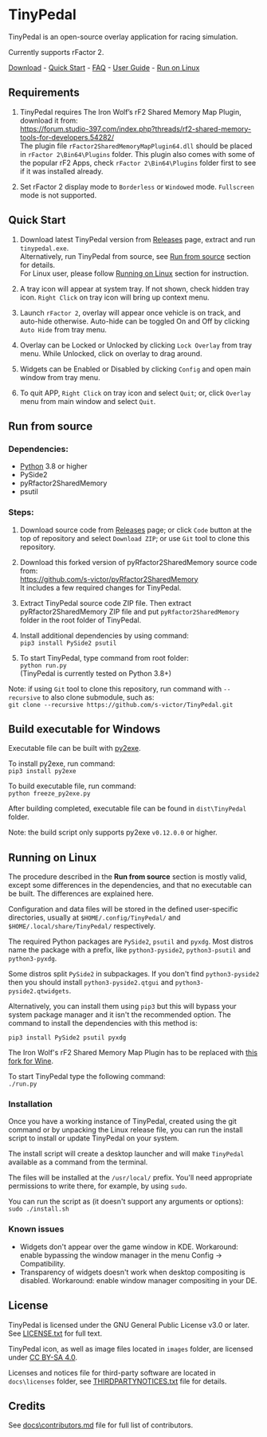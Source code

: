 # TinyPedal

TinyPedal is an open-source overlay application for racing simulation.

Currently supports rFactor 2.

[Download](https://github.com/s-victor/TinyPedal/releases) - [Quick Start](#quick-start) - [FAQ](https://github.com/s-victor/TinyPedal/wiki/Frequently-Asked-Questions) - [User Guide](https://github.com/s-victor/TinyPedal/wiki/User-Guide) - [Run on Linux](#running-on-linux)


## Requirements
1. TinyPedal requires The Iron Wolf’s rF2 Shared Memory Map Plugin, download it from:  
https://forum.studio-397.com/index.php?threads/rf2-shared-memory-tools-for-developers.54282/  
The plugin file `rFactor2SharedMemoryMapPlugin64.dll` should be placed in `rFactor 2\Bin64\Plugins` folder. This plugin also comes with some of the popular rF2 Apps, check `rFactor 2\Bin64\Plugins` folder first to see if it was installed already.

2. Set rFactor 2 display mode to `Borderless` or `Windowed` mode. `Fullscreen` mode is not supported.


## Quick Start
1. Download latest TinyPedal version from [Releases](https://github.com/s-victor/TinyPedal/releases) page, extract and run `tinypedal.exe`.  
Alternatively, run TinyPedal from source, see [Run from source](#run-from-source) section for details.  
For Linux user, please follow [Running on Linux](#running-on-linux) section for instruction.

2. A tray icon will appear at system tray. If not shown, check hidden tray icon. `Right Click` on tray icon will bring up context menu.

3. Launch `rFactor 2`, overlay will appear once vehicle is on track, and auto-hide otherwise. Auto-hide can be toggled On and Off by clicking `Auto Hide` from tray menu.

4. Overlay can be Locked or Unlocked by clicking `Lock Overlay` from tray menu. While Unlocked, click on overlay to drag around.

5. Widgets can be Enabled or Disabled by clicking `Config` and open main window from tray menu.

6. To quit APP, `Right Click` on tray icon and select `Quit`; or, click `Overlay` menu from main window and select `Quit`.


## Run from source

### Dependencies:
* [Python](https://www.python.org/) 3.8 or higher
* PySide2
* pyRfactor2SharedMemory
* psutil

### Steps:
1. Download source code from [Releases](https://github.com/s-victor/TinyPedal/releases) page; or click `Code` button at the top of repository and select `Download ZIP`; or use `Git` tool to clone this repository.

2. Download this forked version of pyRfactor2SharedMemory source code from:  
https://github.com/s-victor/pyRfactor2SharedMemory  
It includes a few required changes for TinyPedal.

3. Extract TinyPedal source code ZIP file. Then extract pyRfactor2SharedMemory ZIP file and put `pyRfactor2SharedMemory` folder in the root folder of TinyPedal.

4. Install additional dependencies by using command:  
`pip3 install PySide2 psutil`  

5. To start TinyPedal, type command from root folder:  
`python run.py`  
(TinyPedal is currently tested on Python 3.8+)

Note: if using `Git` tool to clone this repository, run command with `--recursive` to also clone submodule, such as:  
`git clone --recursive https://github.com/s-victor/TinyPedal.git`


## Build executable for Windows
Executable file can be built with [py2exe](http://www.py2exe.org).

To install py2exe, run command:  
`pip3 install py2exe`

To build executable file, run command:  
`python freeze_py2exe.py`

After building completed, executable file can be found in `dist\TinyPedal` folder.

Note: the build script only supports py2exe `v0.12.0.0` or higher.


## Running on Linux

The procedure described in the **Run from source** section is mostly valid,
except some differences in the dependencies, and that no executable can be
built. The differences are explained here.

Configuration and data files will be stored in the defined user-specific
directories, usually at `$HOME/.config/TinyPedal/` and
`$HOME/.local/share/TinyPedal/` respectively.

The required Python packages are `PySide2`, `psutil` and `pyxdg`. Most distros
name the package with a prefix, like `python3-pyside2`, `python3-psutil` and
`python3-pyxdg`.

Some distros split `PySide2` in subpackages. If you don't find
`python3-pyside2` then you should install `python3-pyside2.qtgui` and
`python3-pyside2.qtwidgets`.

Alternatively, you can install them using `pip3` but this will bypass your
system package manager and it isn't the recommended option. The command to
install the dependencies with this method is:

`pip3 install PySide2 psutil pyxdg`

The Iron Wolf's rF2 Shared Memory Map Plugin has to be replaced with [this fork
for
Wine](https://github.com/schlegp/rF2SharedMemoryMapPlugin_Wine/blob/master/build).

To start TinyPedal type the following command:  
`./run.py`

### Installation

Once you have a working instance of TinyPedal, created using the git command or
by unpacking the Linux release file, you can run the install script to install
or update TinyPedal on your system.

The install script will create a desktop launcher and will make `TinyPedal`
available as a command from the terminal.

The files will be installed at the `/usr/local/` prefix. You'll need
appropriate permissions to write there, for example, by using `sudo`.

You can run the script as (it doesn't support any arguments or options):  
`sudo ./install.sh`

### Known issues

- Widgets don't appear over the game window in KDE. Workaround: enable
  bypassing the window manager in the menu Config -> Compatibility.
- Transparency of widgets doesn't work when desktop compositing is disabled.
  Workaround: enable window manager compositing in your DE.

## License

TinyPedal is licensed under the GNU General Public License v3.0 or later. See [LICENSE.txt](./LICENSE.txt) for full text.

TinyPedal icon, as well as image files located in `images` folder, are licensed under [CC BY-SA 4.0](https://creativecommons.org/licenses/by-sa/4.0/).

Licenses and notices file for third-party software are located in `docs\licenses` folder, see [THIRDPARTYNOTICES.txt](./docs/licenses/THIRDPARTYNOTICES.txt) file for details.

## Credits

See [docs\contributors.md](./docs/contributors.md) file for full list of contributors.
